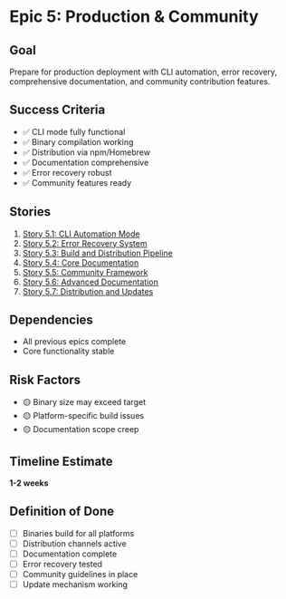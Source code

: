 # Epic 5: Production & Community

## Goal
Prepare for production deployment with CLI automation, error recovery, comprehensive documentation, and community contribution features.

## Success Criteria
- ✅ CLI mode fully functional
- ✅ Binary compilation working
- ✅ Distribution via npm/Homebrew
- ✅ Documentation comprehensive
- ✅ Error recovery robust
- ✅ Community features ready

## Stories
1. [Story 5.1: CLI Automation Mode](story-5.1-cli-mode.md)
2. [Story 5.2: Error Recovery System](story-5.2-recovery.md)
3. [Story 5.3: Build and Distribution Pipeline](story-5.3-distribution.md)
4. [Story 5.4: Core Documentation](story-5.4-docs.md)
5. [Story 5.5: Community Framework](story-5.5-community.md)
6. [Story 5.6: Advanced Documentation](story-5.6-advanced-docs.md)
7. [Story 5.7: Distribution and Updates](story-5.7-updates.md)

## Dependencies
- All previous epics complete
- Core functionality stable

## Risk Factors
- 🟡 Binary size may exceed target
- 🟡 Platform-specific build issues
- 🟡 Documentation scope creep

## Timeline Estimate
**1-2 weeks**

## Definition of Done
- [ ] Binaries build for all platforms
- [ ] Distribution channels active
- [ ] Documentation complete
- [ ] Error recovery tested
- [ ] Community guidelines in place
- [ ] Update mechanism working